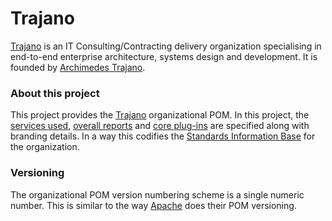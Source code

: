 Trajano
=======

[Trajano][] is an IT Consulting/Contracting delivery organization specialising
in end-to-end enterprise architecture, systems design and development.  It is 
founded by [Archimedes Trajano][1].
	
### About this project

This project provides the [Trajano][] organizational POM.  In this project, 
the [services used][2], [overall reports][4] and [core plug-ins][3] are 
specified along with branding details.  In a way this codifies the
[Standards Information Base][2] for the organization.

### Versioning

The organizational POM version numbering scheme is a single numeric number. This
is similar to the way [Apache][] does their POM versioning.

[Trajano]: http://www.trajano.net/
[Apache]: http://apache.org/
[Sonatype OSS]: http://oss.sonatype.org/
[1]: http://www.trajano.net/archimedes-trajano-resume/
[2]: ./sib.html
[3]: ./plugins.html
[4]: ./project-reports.html

